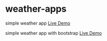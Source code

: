 # weather-apps

simple weather app
<a href="https://hungry-noyce-167a41.netlify.app" rel="nofollow">Live Demo</a>

simple weather app with bootstrap
<a href="https://laughing-pare-fd88a8.netlify.app/" rel="nofollow">Live Demo</a>
